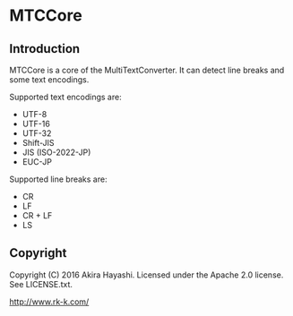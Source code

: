 # MTCCore


## Introduction
MTCCore is a core of the MultiTextConverter.
It can detect line breaks and some text encodings.

Supported text encodings are:
* UTF-8
* UTF-16
* UTF-32
* Shift-JIS
* JIS (ISO-2022-JP)
* EUC-JP

Supported line breaks are:
* CR
* LF
* CR + LF
* LS

## Copyright
Copyright (C) 2016 Akira Hayashi. Licensed under the Apache 2.0 license. See LICENSE.txt.

http://www.rk-k.com/

